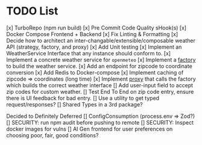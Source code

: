 # TODO List

[x] TurboRepo (npm run build)
[x] Pre Commit Code Quality sHook(s)
[x] Docker Compose Frontend + Backend
[x] Fix Linting & Formatting
[x] Decide how to architect an inter-changable/extensible/composable weather API (strategy, factory, and proxy)
[x] Add Unit testing
[x] Implement an WeatherService Interface that any instance should conform to.
[x] Implement a concrete weather service for `openmeteo`
[x] Implement a [factory](https://sbcode.net/typescript/factory/) to build the weather service.
[x] Add an endpoint for zipcode to coordinate conversion
[x] Add Redis to Docker-compose
[x] Implement caching of zipcode => coordinates (long time)
[x] Implement [proxy](https://sbcode.net/typescript/proxy/) that calls the factory which builds the correct weather interface
[] Add user-input field to accept zip codes for custom weather.
[] Test End To End on zip code entry, ensure there is UI feedback for bad entry.
[] Use a utility to get typed request/responses?
[] Shared Types in a 3rd package?


Decided to Definitely Deferred
[] ConfigConsumption (process.env => Zod?)
[] SECURITY: run npm audit before pushing to remote
[] SECURITY: Inspect docker images for vulns
[] AI Gen frontend for user preferences on choosing poor, fair, good conditions?